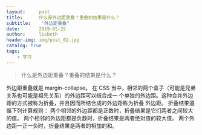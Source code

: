 ```yaml
---
layout:     post
title:      什么是外边距重叠？重叠的结果是什么？
subtitle:    "外边距重叠"
date:       2019-05-25
author:     lisbeth
header-img: img/post_02.jpg
catalog: true
tags:
    - 学习
---
```

 > 什么是外边距重叠？重叠的结果是什么？
 
 
外边距重叠就是 margin-collapse。
在 CSS 当中，相邻的两个盒子（可能是兄弟关系也可能是祖先关系）的外边距可以结合成一
个单独的外边距。这种合并外边距的方式被称为折叠，并且因而所结合成的外边距称为折叠
外边距。
折叠结果遵循下列计算规则：
两个相邻的外边距都是正数时，折叠结果是它们两者之间较大的值。
两个相邻的外边距都是负数时，折叠结果是两者绝对值的较大值。
两个外边距一正一负时，折叠结果是两者的相加的和。
